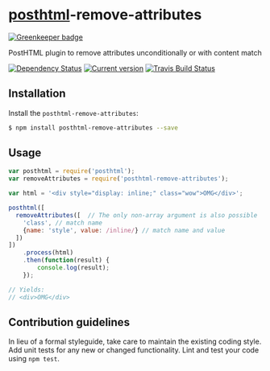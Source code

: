 [posthtml](https://github.com/posthtml/posthtml)-remove-attributes
==================

[![Greenkeeper badge](https://badges.greenkeeper.io/princed/posthtml-remove-attributes.svg)](https://greenkeeper.io/)

PostHTML plugin to remove attributes unconditionally or with content match

[![Dependency Status](https://img.shields.io/david/princed/posthtml-remove-attributes.svg?style=flat-square)](https://david-dm.org/princed/posthtml-remove-attributes) [![Current version](https://img.shields.io/npm/v/posthtml-remove-attributes.svg?style=flat-square)](https://www.npmjs.com/package/posthtml-remove-attributes) [![Travis Build Status](https://img.shields.io/travis/princed/posthtml-remove-attributes.svg?style=flat-square)](https://travis-ci.org/princed/posthtml-remove-attributes)

Installation
------------

Install the `posthtml-remove-attributes`:

```sh
$ npm install posthtml-remove-attributes --save
```

Usage
-----

```javascript
var posthtml = require('posthtml');
var removeAttributes = require('posthtml-remove-attributes');

var html = '<div style="display: inline;" class="wow">OMG</div>';

posthtml([ 
  removeAttributes([  // The only non-array argument is also possible
    'class', // match name
    {name: 'style', value: /inline/} // match name and value
  ])
])
    .process(html)
    .then(function(result) {
        console.log(result);
    });

// Yields:
// <div>OMG</div>
```

Contribution guidelines
--------------------------

In lieu of a formal styleguide, take care to maintain the existing coding style. Add unit tests for any new or changed functionality. Lint and test your code using `npm test`.
